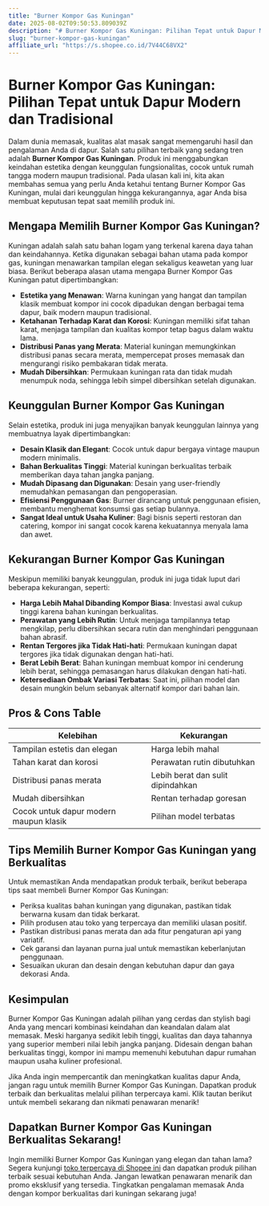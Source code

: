 ```yaml
---
title: "Burner Kompor Gas Kuningan"
date: 2025-08-02T09:50:53.809039Z
description: "# Burner Kompor Gas Kuningan: Pilihan Tepat untuk Dapur Modern dan Tradisional..."
slug: "burner-kompor-gas-kuningan"
affiliate_url: "https://s.shopee.co.id/7V44C68VX2"
---
```

# Burner Kompor Gas Kuningan: Pilihan Tepat untuk Dapur Modern dan Tradisional

Dalam dunia memasak, kualitas alat masak sangat memengaruhi hasil dan pengalaman Anda di dapur. Salah satu pilihan terbaik yang sedang tren adalah **Burner Kompor Gas Kuningan**. Produk ini menggabungkan keindahan estetika dengan keunggulan fungsionalitas, cocok untuk rumah tangga modern maupun tradisional. Pada ulasan kali ini, kita akan membahas semua yang perlu Anda ketahui tentang Burner Kompor Gas Kuningan, mulai dari keunggulan hingga kekurangannya, agar Anda bisa membuat keputusan tepat saat memilih produk ini.

## Mengapa Memilih Burner Kompor Gas Kuningan?

Kuningan adalah salah satu bahan logam yang terkenal karena daya tahan dan keindahannya. Ketika digunakan sebagai bahan utama pada kompor gas, kuningan menawarkan tampilan elegan sekaligus keawetan yang luar biasa. Berikut beberapa alasan utama mengapa Burner Kompor Gas Kuningan patut dipertimbangkan:

- **Estetika yang Menawan**: Warna kuningan yang hangat dan tampilan klasik membuat kompor ini cocok dipadukan dengan berbagai tema dapur, baik modern maupun tradisional.
- **Ketahanan Terhadap Karat dan Korosi**: Kuningan memiliki sifat tahan karat, menjaga tampilan dan kualitas kompor tetap bagus dalam waktu lama.
- **Distribusi Panas yang Merata**: Material kuningan memungkinkan distribusi panas secara merata, mempercepat proses memasak dan mengurangi risiko pembakaran tidak merata.
- **Mudah Dibersihkan**: Permukaan kuningan rata dan tidak mudah menumpuk noda, sehingga lebih simpel dibersihkan setelah digunakan.

## Keunggulan Burner Kompor Gas Kuningan

Selain estetika, produk ini juga menyajikan banyak keunggulan lainnya yang membuatnya layak dipertimbangkan:

- **Desain Klasik dan Elegant**: Cocok untuk dapur bergaya vintage maupun modern minimalis.
- **Bahan Berkualitas Tinggi**: Material kuningan berkualitas terbaik memberikan daya tahan jangka panjang.
- **Mudah Dipasang dan Digunakan**: Desain yang user-friendly memudahkan pemasangan dan pengoperasian.
- **Efisiensi Penggunaan Gas**: Burner dirancang untuk penggunaan efisien, membantu menghemat konsumsi gas setiap bulannya.
- **Sangat Ideal untuk Usaha Kuliner**: Bagi bisnis seperti restoran dan catering, kompor ini sangat cocok karena kekuatannya menyala lama dan awet.

## Kekurangan Burner Kompor Gas Kuningan

Meskipun memiliki banyak keunggulan, produk ini juga tidak luput dari beberapa kekurangan, seperti:

- **Harga Lebih Mahal Dibanding Kompor Biasa**: Investasi awal cukup tinggi karena bahan kuningan berkualitas.
- **Perawatan yang Lebih Rutin**: Untuk menjaga tampilannya tetap mengkilap, perlu dibersihkan secara rutin dan menghindari penggunaan bahan abrasif.
- **Rentan Tergores jika Tidak Hati-hati**: Permukaan kuningan dapat tergores jika tidak digunakan dengan hati-hati.
- **Berat Lebih Berat**: Bahan kuningan membuat kompor ini cenderung lebih berat, sehingga pemasangan harus dilakukan dengan hati-hati.
- **Ketersediaan Ombak Variasi Terbatas**: Saat ini, pilihan model dan desain mungkin belum sebanyak alternatif kompor dari bahan lain.

## Pros & Cons Table

| **Kelebihan** | **Kekurangan** |
|----------------|----------------|
| Tampilan estetis dan elegan | Harga lebih mahal |
| Tahan karat dan korosi | Perawatan rutin dibutuhkan |
| Distribusi panas merata | Lebih berat dan sulit dipindahkan |
| Mudah dibersihkan | Rentan terhadap goresan |
| Cocok untuk dapur modern maupun klasik | Pilihan model terbatas |

## Tips Memilih Burner Kompor Gas Kuningan yang Berkualitas

Untuk memastikan Anda mendapatkan produk terbaik, berikut beberapa tips saat membeli Burner Kompor Gas Kuningan:

- Periksa kualitas bahan kuningan yang digunakan, pastikan tidak berwarna kusam dan tidak berkarat.
- Pilih produsen atau toko yang terpercaya dan memiliki ulasan positif.
- Pastikan distribusi panas merata dan ada fitur pengaturan api yang variatif.
- Cek garansi dan layanan purna jual untuk memastikan keberlanjutan penggunaan.
- Sesuaikan ukuran dan desain dengan kebutuhan dapur dan gaya dekorasi Anda.

## Kesimpulan

Burner Kompor Gas Kuningan adalah pilihan yang cerdas dan stylish bagi Anda yang mencari kombinasi keindahan dan keandalan dalam alat memasak. Meski harganya sedikit lebih tinggi, kualitas dan daya tahannya yang superior memberi nilai lebih jangka panjang. Didesain dengan bahan berkualitas tinggi, kompor ini mampu memenuhi kebutuhan dapur rumahan maupun usaha kuliner profesional.

Jika Anda ingin mempercantik dan meningkatkan kualitas dapur Anda, jangan ragu untuk memilih Burner Kompor Gas Kuningan. Dapatkan produk terbaik dan berkualitas melalui pilihan terpercaya kami. Klik tautan berikut untuk membeli sekarang dan nikmati penawaran menarik!

## Dapatkan Burner Kompor Gas Kuningan Berkualitas Sekarang!

Ingin memiliki Burner Kompor Gas Kuningan yang elegan dan tahan lama? Segera kunjungi [toko terpercaya di Shopee ini](https://s.shopee.co.id/7V44C68VX2) dan dapatkan produk pilihan terbaik sesuai kebutuhan Anda. Jangan lewatkan penawaran menarik dan promo eksklusif yang tersedia. Tingkatkan pengalaman memasak Anda dengan kompor berkualitas dari kuningan sekarang juga!